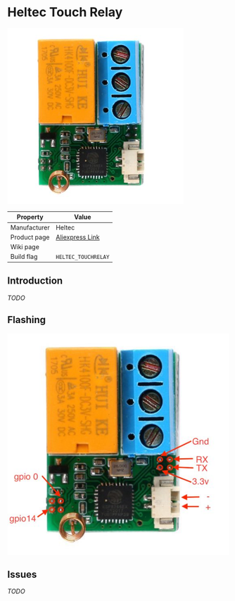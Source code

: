 # Heltec Touch Relay

![Heltec Touch Relay](images/devices/heltec-touch-relay.jpg)

|Property|Value|
|---|---|
|Manufacturer|Heltec|
|Product page|[Aliexpress Link](https://www.aliexpress.com/wholesale?catId=0&initiative_id=SB_20180408043114&SearchText=esp8266+touch+relay)|
|Wiki page||
|Build flag|`HELTEC_TOUCHRELAY`|

## Introduction

*TODO*

## Flashing

![Heltec Touch Relay board](images/flashing/heltec-touch-relay-flash.jpg)

## Issues

*TODO*